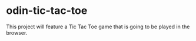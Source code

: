 # odin-tic-tac-toe

This project will feature a Tic Tac Toe game that is going to be played in the browser.
